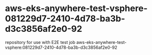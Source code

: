 # aws-eks-anywhere-test-vsphere-081229d7-2410-4d78-ba3b-d3c3856af2e0-92
repository for use with E2E test job aws-eks-anywhere-test-vsphere:081229d7-2410-4d78-ba3b-d3c3856af2e0-92
